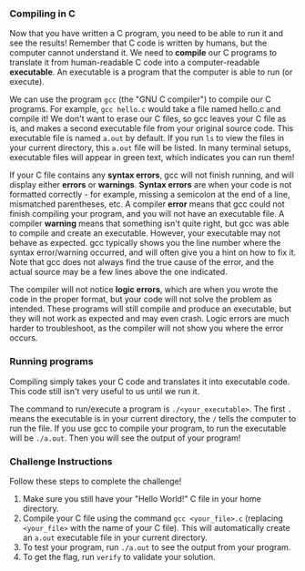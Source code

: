 ### Compiling in C
Now that you have written a C program, you need to be able to run it and see the results! Remember that C code is written by humans, but the computer cannot understand it. We need to **compile** our C programs to translate it from human-readable C code into a computer-readable **executable**. An executable is a program that the computer is able to run (or execute). 
 
We can use the program `gcc` (the "GNU C compiler") to compile our C programs. For example, `gcc hello.c` would take a file named hello.c and compile it! We don't want to erase our C files, so gcc leaves your C file as is, and makes a second executable file from your original source code. This executable file is named `a.out` by default. If you run `ls` to view the files in your current directory, this `a.out` file will be listed. In many terminal setups, executable files will appear in green text, which indicates you can run them!
 
If your C file contains any **syntax errors**, gcc will not finish running, and will display either **errors** or **warnings**. **Syntax errors** are when your code is not formatted correctly - for example, missing a semicolon at the end of a line, mismatched parentheses, etc. A compiler **error** means that gcc could not finish compiling your program, and you will not have an executable file. A compiler **warning** means that something isn't quite right, but gcc was able to compile and create an executable. However, your executable may not behave as expected. gcc typically shows you the line number where the syntax error/warning occurred, and will often give you a hint on how to fix it. Note that gcc does not always find the true cause of the error, and the actual source may be a few lines above the one indicated. 
 
The compiler will not notice **logic errors**, which are when you wrote the code in the proper format, but your code will not solve the problem as intended. These programs will still compile and produce an executable, but they will not work as expected and may even crash. Logic errors are much harder to troubleshoot, as the compiler will not show you where the error occurs.
 
### Running programs
Compiling simply takes your C code and translates it into executable code. This code still isn't very useful to us until we run it. 
 
The command to run/execute a program is `./<your_executable>`. The first `.` means the executable is in your current directory, the `/` tells the computer to run the file. If you use gcc to compile your program, to run the executable will be `./a.out`. Then you will see the output of your program!

### Challenge Instructions
Follow these steps to complete the challenge!

1. Make sure you still have your "Hello World!" C file in your home directory.
2. Compile your C file using the command `gcc <your_file>.c` (replacing `<your_file>` with the name of your C file). This will automatically create an `a.out` executable file in your current directory.
3. To test your program, run `./a.out` to see the output from your program. 
4. To get the flag, run `verify` to validate your solution.  
